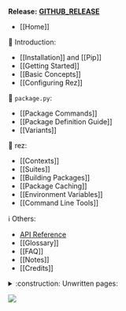 **Release:** [__GITHUB_RELEASE__][release]

- [[Home]]

:beginner: Introduction:

- [[Installation]] and [[Pip]]
- [[Getting Started]]
- [[Basic Concepts]]
- [[Configuring Rez]]

:memo: `package.py`:

- [[Package Commands]]
- [[Package Definition Guide]]
- [[Variants]]

:rocket: rez:

- [[Contexts]]
- [[Suites]]
- [[Building Packages]]
- [[Package Caching]]
- [[Environment Variables]]
- [[Command Line Tools]]

:information_source: Others:

- [API Reference](https://___GITHUB_USER___.github.io/__REPO_NAME__/)
- [[Glossary]]
- [[FAQ]]
- [[Notes]]
- [[Credits]]

<details><summary> :construction: Unwritten pages:</summary>

- [[Advanced Topics]]
- [[Caching]]
- [[Releasing Packages]]
- [[Package Filters]]
- [[Testing Packages]]
- [[Rez GUI]]
- [[The Resolve Graph]]
- [[Timestamping]]
- [[Troubleshooting]]

</details>

[![][wiki-badge]][wiki-actions]

[release]: https://github.com/__GITHUB_REPO__/releases/tag/__GITHUB_RELEASE__
[wiki-badge]: https://github.com/__GITHUB_REPO__/workflows/__WORKFLOW__/badge.svg?branch=__BRANCH__
[wiki-actions]: https://github.com/__GITHUB_REPO__/actions?query=workflow%3A__WORKFLOW__+branch%3A__BRANCH__
